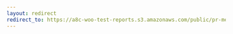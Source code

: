 ```yaml
---
layout: redirect
redirect_to: https://a8c-woo-test-reports.s3.amazonaws.com/public/pr-merge/38159/api/index.html
---
```

